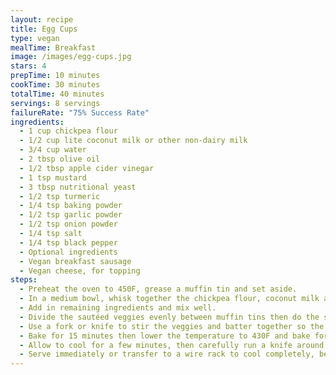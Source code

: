 ```yaml
---
layout: recipe
title: Egg Cups
type: vegan
mealTime: Breakfast
image: /images/egg-cups.jpg
stars: 4
prepTime: 10 minutes
cookTime: 30 minutes
totalTime: 40 minutes
servings: 8 servings
failureRate: "75% Success Rate"
ingredients:
  - 1 cup chickpea flour
  - 1/2 cup lite coconut milk or other non-dairy milk
  - 3/4 cup water
  - 2 tbsp olive oil
  - 1/2 tbsp apple cider vinegar
  - 1 tsp mustard
  - 3 tbsp nutritional yeast
  - 1/2 tsp turmeric
  - 1/4 tsp baking powder
  - 1/2 tsp garlic powder
  - 1/2 tsp onion powder
  - 1/4 tsp salt
  - 1/4 tsp black pepper
  - Optional ingredients
  - Vegan breakfast sausage
  - Vegan cheese, for topping
steps:
  - Preheat the oven to 450F, grease a muffin tin and set aside.
  - In a medium bowl, whisk together the chickpea flour, coconut milk and water until well combined.
  - Add in remaining ingredients and mix well.
  - Divide the sautéed veggies evenly between muffin tins then do the same for the chickpea flour egg mixture. These won't really rise so fill the muffin cups almost to the top. You should fill get about 6 - 8 cavities.
  - Use a fork or knife to stir the veggies and batter together so the veggies aren't all settled at the bottom then top with vegan cheese, if desired.
  - Bake for 15 minutes then lower the temperature to 430F and bake for another 10 - 15 minutes or until a toothpick inserted into the muffins comes out clean.
  - Allow to cool for a few minutes, then carefully run a knife around the edges and remove the egg cups from the tin. Be very gentle as they can be fragile when still warm.
  - Serve immediately or transfer to a wire rack to cool completely, before storing in an airtight container in the fridge for up to 5 days.
---
```

